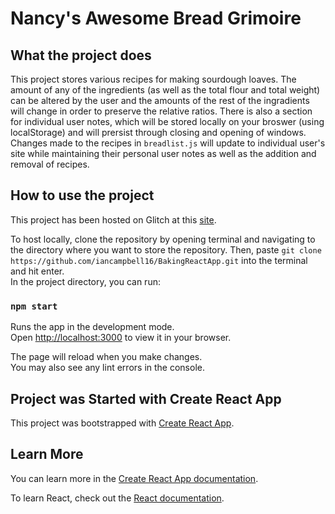 # Nancy's Awesome Bread Grimoire

## What the project does

This project stores various recipes for making sourdough loaves. The amount of any of the ingredients (as well as the total flour and total weight) can be altered by the user and the amounts of the rest of the ingradients will change in order to preserve the relative ratios. There is also a section for individual user notes, which will be stored locally on your broswer (using localStorage) and will prersist through closing and opening of windows. Changes made to the recipes in `breadlist.js` will update to individual user's site while maintaining their personal user notes as well as the addition and removal of recipes.

## How to use the project

This project has been hosted on Glitch at this [site](https://gleaming-detailed-peridot.glitch.me/).

To host locally, clone the repository by opening terminal and navigating to the directory where you want to store the repository. Then, paste `git clone https://github.com/iancampbell16/BakingReactApp.git` into the terminal and hit enter.  
In the project directory, you can run:

### `npm start`

Runs the app in the development mode.\
Open [http://localhost:3000](http://localhost:3000) to view it in your browser.

The page will reload when you make changes.\
You may also see any lint errors in the console.

## Project was Started with Create React App

This project was bootstrapped with [Create React App](https://github.com/facebook/create-react-app).

## Learn More

You can learn more in the [Create React App documentation](https://facebook.github.io/create-react-app/docs/getting-started).

To learn React, check out the [React documentation](https://reactjs.org/).

